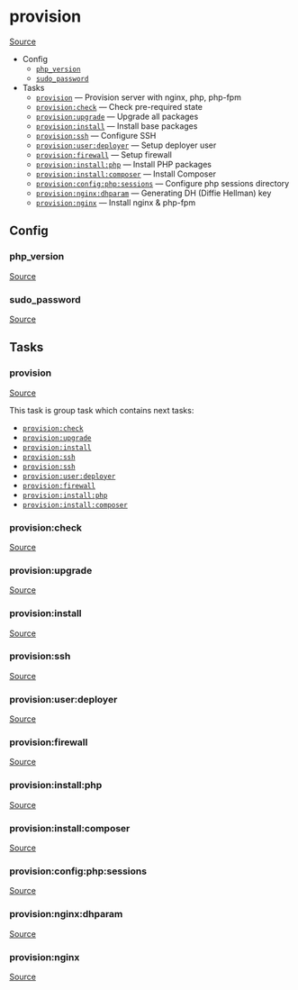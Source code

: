 <!-- DO NOT EDIT THIS FILE! -->
<!-- Instead edit recipe/provision.php -->
<!-- Then run bin/docgen -->

# provision

[Source](/recipe/provision.php)



* Config
  * [`php_version`](#php_version)
  * [`sudo_password`](#sudo_password)
* Tasks
  * [`provision`](#provision) — Provision server with nginx, php, php-fpm
  * [`provision:check`](#provisioncheck) — Check pre-required state
  * [`provision:upgrade`](#provisionupgrade) — Upgrade all packages
  * [`provision:install`](#provisioninstall) — Install base packages
  * [`provision:ssh`](#provisionssh) — Configure SSH
  * [`provision:user:deployer`](#provisionuserdeployer) — Setup deployer user
  * [`provision:firewall`](#provisionfirewall) — Setup firewall
  * [`provision:install:php`](#provisioninstallphp) — Install PHP packages
  * [`provision:install:composer`](#provisioninstallcomposer) — Install Composer
  * [`provision:config:php:sessions`](#provisionconfigphpsessions) — Configure php sessions directory
  * [`provision:nginx:dhparam`](#provisionnginxdhparam) — Generating DH (Diffie Hellman) key
  * [`provision:nginx`](#provisionnginx) — Install nginx & php-fpm

## Config
### php_version
[Source](/recipe/provision.php#L11)



### sudo_password
[Source](/recipe/provision.php#L12)




## Tasks
### provision
[Source](/recipe/provision.php#L17)



This task is group task which contains next tasks:
* [`provision:check`](/docs/recipe/provision.md#provisioncheck)
* [`provision:upgrade`](/docs/recipe/provision.md#provisionupgrade)
* [`provision:install`](/docs/recipe/provision.md#provisioninstall)
* [`provision:ssh`](/docs/recipe/provision.md#provisionssh)
* [`provision:ssh`](/docs/recipe/provision.md#provisionssh)
* [`provision:user:deployer`](/docs/recipe/provision.md#provisionuserdeployer)
* [`provision:firewall`](/docs/recipe/provision.md#provisionfirewall)
* [`provision:install:php`](/docs/recipe/provision.md#provisioninstallphp)
* [`provision:install:composer`](/docs/recipe/provision.md#provisioninstallcomposer)


### provision:check
[Source](/recipe/provision.php#L36)



### provision:upgrade
[Source](/recipe/provision.php#L57)



### provision:install
[Source](/recipe/provision.php#L63)



### provision:ssh
[Source](/recipe/provision.php#L86)



### provision:user:deployer
[Source](/recipe/provision.php#L100)



### provision:firewall
[Source](/recipe/provision.php#L135)



### provision:install:php
[Source](/recipe/provision.php#L151)



### provision:install:composer
[Source](/recipe/provision.php#L176)



### provision:config:php:sessions
[Source](/recipe/provision.php#L209)



### provision:nginx:dhparam
[Source](/recipe/provision.php#L215)



### provision:nginx
[Source](/recipe/provision.php#L226)



